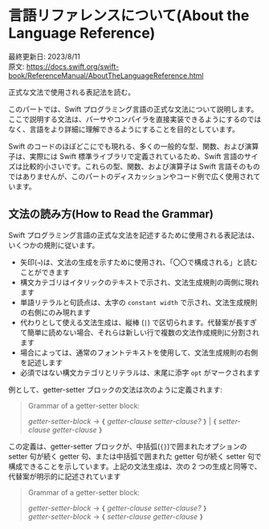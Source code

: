 # 言語リファレンスについて\(About the Language Reference\)

最終更新日: 2023/8/11  
原文: https://docs.swift.org/swift-book/ReferenceManual/AboutTheLanguageReference.html

正式な文法で使用される表記法を読む。

このパートでは、Swift プログラミング言語の正式な文法について説明します。ここで説明する文法は、パーサやコンパイラを直接実装できるようにするのではなく、言語をより詳細に理解できるようにすることを目的としています。

Swift のコードのほぼどこにでも現れる、多くの一般的な型、関数、および演算子は、実際には Swift 標準ライブラリで定義されているため、Swift 言語のサイズは比較的小さいです。これらの型、関数、および演算子は Swift 言語そのものではありませんが、このパートのディスカッションやコード例で広く使用されています。

## 文法の読み方\(How to Read the Grammar\)

Swift プログラミング言語の正式な文法を記述するために使用される表記法は、いくつかの規則に従います。

* 矢印\(`→`\)は、文法の生成を示すために使用され、「〇〇で構成される」と読むことができます
* 構文カテゴリはイタリックのテキストで示され、文法生成規則の両側に現れます
* 単語リテラルと句読点は、太字の `constant width` で示され、文法生成規則の右側にのみ現れます
* 代わりとして使える文法生成は、縦棒 \(`|`\) で区切られます。代替案が長すぎて簡単に読めない場合、それらは新しい行で複数の文法作成規則に分割されます
* 場合によっては、通常のフォントテキストを使用して、文法生成規則の右側を記述します
* 必須ではない構文カテゴリとリテラルは、末尾に添字 `opt` がマークされます

例として、getter-setter ブロックの文法は次のように定義されます:

> Grammar of a getter-setter block:
>
> *getter-setter-block* → **`{`** *getter-clause* *setter-clause*_?_ **`}`** | **`{`** *setter-clause* *getter-clause* **`}`**

この定義は、getter-setter ブロックが、中括弧\(`{}`\)で囲まれたオプションの setter 句が続く getter 句、または中括弧で囲まれた getter 句が続く setter 句で構成できることを示しています。上記の文法生成は、次の 2 つの生成と同等で、代替案が明示的に記述されています

> Grammar of a getter-setter block:
>
>
> *getter-setter-block* → **`{`** *getter-clause* *setter-clause*_?_ **`}`** \
> *getter-setter-block* → **`{`** *setter-clause* *getter-clause* **`}`**

